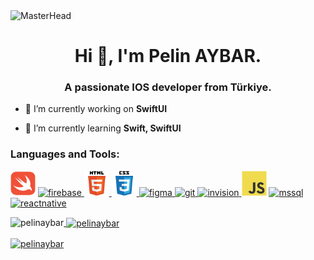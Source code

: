 <img src="https://miro.medium.com/v2/resize:fit:1400/1*xYowXd50czavosQGQ5Ndng.png" alt="MasterHead" width="500" height="300">

<h1 align="center">Hi 👋, I'm Pelin AYBAR.</h1>
<h3 align="center">A passionate IOS developer from Türkiye.</h3>

- 🔭 I’m currently working on **SwiftUI**

- 🌱 I’m currently learning **Swift, SwiftUI**

<p align="left">
</p>

<h3 align="left">Languages and Tools:</h3>
<p align="left"><img src="https://raw.githubusercontent.com/devicons/devicon/master/icons/swift/swift-original.svg" alt="swift" width="40" height="40"/> <a href="https://developer.mozilla.org/en-US/docs/Web/JavaScript" target="_blank" rel="noreferrer"></a><a href="https://firebase.google.com/" target="_blank" rel="noreferrer"> <img src="https://www.vectorlogo.zone/logos/firebase/firebase-icon.svg" alt="firebase" width="40" height="40"/> </a><a href="https://www.w3.org/html/" target="_blank" rel="noreferrer"> <img src="https://raw.githubusercontent.com/devicons/devicon/master/icons/html5/html5-original-wordmark.svg" alt="html5" width="40" height="40"/> </a> <a href="https://www.w3schools.com/css/" target="_blank" rel="noreferrer"> <img src="https://raw.githubusercontent.com/devicons/devicon/master/icons/css3/css3-original-wordmark.svg" alt="css3" width="40" height="40"/> </a> <a href="https://www.figma.com/" target="_blank" rel="noreferrer"> <img src="https://www.vectorlogo.zone/logos/figma/figma-icon.svg" alt="figma" width="40" height="40"/> </a> <a href="https://git-scm.com/" target="_blank" rel="noreferrer"> <img src="https://www.vectorlogo.zone/logos/git-scm/git-scm-icon.svg" alt="git" width="40" height="40"/> </a>  <a href="https://www.invisionapp.com/" target="_blank" rel="noreferrer"> <img src="https://www.vectorlogo.zone/logos/invisionapp/invisionapp-icon.svg" alt="invision" width="40" height="40"/> </a>  <img src="https://raw.githubusercontent.com/devicons/devicon/master/icons/javascript/javascript-original.svg" alt="javascript" width="40" height="40"/> </a> <a href="https://www.microsoft.com/en-us/sql-server" target="_blank" rel="noreferrer"> <img src="https://www.svgrepo.com/show/303229/microsoft-sql-server-logo.svg" alt="mssql" width="40" height="40"/> </a> <a href="https://reactnative.dev/" target="_blank" rel="noreferrer"> <img src="https://reactnative.dev/img/header_logo.svg" alt="reactnative" width="40" height="40"/> </a> <a href="https://developer.apple.com/swift/" target="_blank" rel="noreferrer"> </p>

<p><img align="left" src="https://github-readme-stats.vercel.app/api/top-langs?username=pelinaybar&show_icons=true&locale=en&layout=compact" alt="pelinaybar" /></p>

<p>&nbsp;<img align="center" src="https://github-readme-stats.vercel.app/api?username=pelinaybar&show_icons=true&locale=en" alt="pelinaybar" /></p>

<p><img align="center" src="https://github-readme-streak-stats.herokuapp.com/?user=pelinaybar&" alt="pelinaybar" /></p>
